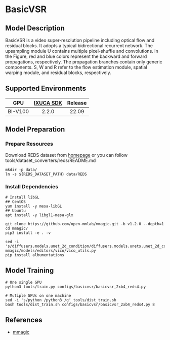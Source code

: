 # BasicVSR

## Model Description

BasicVSR is a video super-resolution pipeline including optical flow and residual blocks. It adopts a typical
bidirectional recurrent network. The upsampling module U contains multiple pixel-shuffle and convolutions. In the
Figure, red and blue colors represent the backward and forward propagations, respectively. The propagation branches
contain only generic components. S, W and R refer to the flow estimation module, spatial warping module, and residual
blocks, respectively.

## Supported Environments

| GPU    | [IXUCA SDK](https://gitee.com/deep-spark/deepspark#%E5%A4%A9%E6%95%B0%E6%99%BA%E7%AE%97%E8%BD%AF%E4%BB%B6%E6%A0%88-ixuca) | Release |
| :----: | :----: | :----: |
| BI-V100 | 2.2.0     |  22.09  |

## Model Preparation

### Prepare Resources

Download REDS dataset from [homepage](https://seungjunnah.github.io/Datasets/reds.html) or you can follow
tools/dataset_converters/reds/README.md

```shell
mkdir -p data/
ln -s ${REDS_DATASET_PATH} data/REDS
```

### Install Dependencies

```shell
# Install libGL
## CentOS
yum install -y mesa-libGL
## Ubuntu
apt install -y libgl1-mesa-glx

git clone https://github.com/open-mmlab/mmagic.git -b v1.2.0 --depth=1
cd mmagic/
pip3 install -e . -v

sed -i 's/diffusers.models.unet_2d_condition/diffusers.models.unets.unet_2d_condition/g' mmagic/models/editors/vico/vico_utils.py
pip install albumentations
```

## Model Training

```shell
# One single GPU
python3 tools/train.py configs/basicvsr/basicvsr_2xb4_reds4.py

# Mutiple GPUs on one machine
sed -i 's/python /python3 /g' tools/dist_train.sh
bash tools/dist_train.sh configs/basicvsr/basicvsr_2xb4_reds4.py 8
```

## References

- [mmagic](https://github.com/open-mmlab/mmagic)
